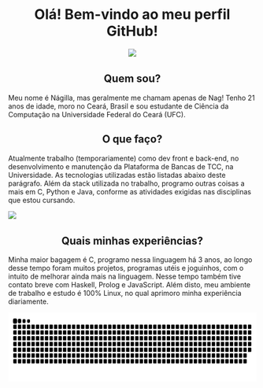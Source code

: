 <h1 align="center"> Olá! Bem-vindo ao meu perfil GitHub! </h1>
<p align="center">
  <img src="https://user-images.githubusercontent.com/63202607/171965728-ac91819f-daba-4bbc-aec2-cb58a74d3047.gif" />
</p>

<h2 align="center"> Quem sou? </h2>

Meu nome é Nágilla, mas geralmente me chamam apenas de Nag!
Tenho 21 anos de idade, moro no Ceará, Brasil e sou estudante de Ciência da Computação na Universidade Federal do Ceará (UFC).

<h2 align="center"> O que faço? </h2>

Atualmente trabalho (temporariamente) como dev front e back-end, no desenvolvimento e manutenção da Plataforma de Bancas de TCC, na Universidade. As tecnologias utilizadas estão listadas abaixo deste parágrafo.
Além da stack utilizada no trabalho, programo outras coisas a mais em C, Python e Java, conforme as atividades exigidas nas disciplinas que estou cursando.


<img height="30em" src="https://cdn.jsdelivr.net/gh/devicons/devicon/icons/nodejs/nodejs-original.svg" />







<h2 align="center"> Quais minhas experiências? </h2>

Minha maior bagagem é C, programo nessa linguagem há 3 anos, ao longo desse tempo foram muitos projetos, programas utéis e joguinhos, com o intuito de melhorar ainda mais na linguagem.
Nesse tempo também tive contato breve com Haskell, Prolog e JavaScript.
Além disto, meu ambiente de trabalho e estudo é 100% Linux, no qual aprimoro minha experiência diariamente.




<div>
<a href="https://github.com/nagillanobre">
<img height="140em" src="https://github.com/nagillanobre/nagillanobre/blob/output/github-contribution-grid-snake.svg"/>
</div>







<!--
**nagillanobre/nagillanobre** is a ✨ _special_ ✨ repository because its `README.md` (this file) appears on your GitHub profile.

Here are some ideas to get you started:

- 🔭 I’m currently working on ...
- 🌱 I’m currently learning ...
- 👯 I’m looking to collaborate on ...
- 🤔 I’m looking for help with ...
- 💬 Ask me about ...
- 📫 How to reach me: ...
- 😄 Pronouns: ...
- ⚡ Fun fact: ...
-->
